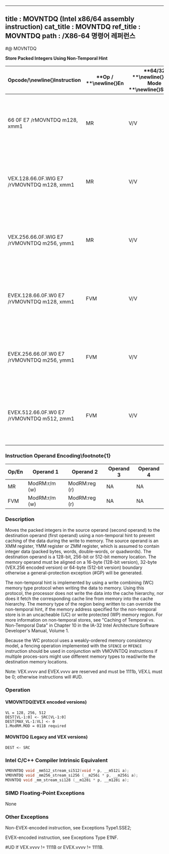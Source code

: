 ----------------------------
title : MOVNTDQ (Intel x86/64 assembly instruction)
cat_title : MOVNTDQ
ref_title : MOVNTDQ
path : /X86-64 명령어 레퍼런스
----------------------------
#@ MOVNTDQ

**Store Packed Integers Using Non-Temporal Hint**

|**Opcode/**\newline{}**Instruction**|**Op / **\newline{}**En**|**64/32 **\newline{}**bit Mode **\newline{}**Support**|**CPUID **\newline{}**Feature Flag**|**Description**|
|------------------------------------|-------------------------|------------------------------------------------------|------------------------------------|---------------|
|66 0F E7 /rMOVNTDQ m128, xmm1|MR|V/V|SSE2|Move packed integer values in xmm1 to m128 using non-temporal hint.|
|VEX.128.66.0F.WIG E7 /rVMOVNTDQ m128, xmm1|MR|V/V|AVX|Move packed integer values in xmm1 to m128 using non-temporal hint.|
|VEX.256.66.0F.WIG E7 /rVMOVNTDQ m256, ymm1|MR|V/V|AVX|Move packed integer values in ymm1 to m256 using non-temporal hint.|
|EVEX.128.66.0F.W0 E7 /rVMOVNTDQ m128, xmm1|FVM|V/V|AVX512VLAVX512F|Move packed integer values in xmm1 to m128 using non-temporal hint.|
|EVEX.256.66.0F.W0 E7 /rVMOVNTDQ m256, ymm1|FVM|V/V|AVX512VLAVX512F|Move packed integer values in zmm1 to m256 using non-temporal hint.|
|EVEX.512.66.0F.W0 E7 /rVMOVNTDQ m512, zmm1|FVM|V/V|AVX512F|Move packed integer values in zmm1 to m512 using non-temporal hint.|
### Instruction Operand Encoding\footnote{1}


|Op/En|Operand 1|Operand 2|Operand 3|Operand 4|
|-----|---------|---------|---------|---------|
|MR|ModRM:r/m (w)|ModRM:reg (r)|NA|NA|
|FVM|ModRM:r/m (w)|ModRM:reg (r)|NA|NA|
### Description


Moves the packed integers in the source operand (second operand) to the destination operand (first operand) using a non-temporal hint to prevent caching of the data during the write to memory. The source operand is an XMM register, YMM register or ZMM register, which is assumed to contain integer data (packed bytes, words, double-words, or quadwords). The destination operand is a 128-bit, 256-bit or 512-bit memory location. The memory operand must be aligned on a 16-byte (128-bit version), 32-byte (VEX.256 encoded version) or 64-byte (512-bit version) boundary otherwise a general-protection exception (#GP) will be generated. 

The non-temporal hint is implemented by using a write combining (WC) memory type protocol when writing the data to memory. Using this protocol, the processor does not write the data into the cache hierarchy, nor does it fetch the corresponding cache line from memory into the cache hierarchy. The memory type of the region being written to can override the non-temporal hint, if the memory address specified for the non-temporal store is in an uncacheable (UC) or write protected (WP) memory region. For more information on non-temporal stores, see "Caching of Temporal vs. Non-Temporal Data" in Chapter 10 in the IA-32 Intel Architecture Software Developer's Manual, Volume 1.

Because the WC protocol uses a weakly-ordered memory consistency model, a fencing operation implemented with the `SFENCE` or `MFENCE` instruction should be used in conjunction with VMOVNTDQ instructions if multiple proces-sors might use different memory types to read/write the destination memory locations.

Note: VEX.vvvv and EVEX.vvvv are reserved and must be 1111b, VEX.L must be 0; otherwise instructions will #UD.


### Operation
#### VMOVNTDQ(EVEX encoded versions) 
```info-verb
VL = 128, 256, 512
DEST[VL-1:0]  <- SRC[VL-1:0]
DEST[MAX_VL-1:VL] <-  0
1.ModRM.MOD = 011B required
```
#### MOVNTDQ (Legacy and VEX versions)
```info-verb
DEST  <- SRC
```

### Intel C/C++ Compiler Intrinsic Equivalent

```cpp
VMOVNTDQ void _mm512_stream_si512(void * p, __m512i a);
VMOVNTDQ void _mm256_stream_si256 (__m256i * p, __m256i a);
MOVNTDQ void _mm_stream_si128 (__m128i * p, __m128i a);
```
### SIMD Floating-Point Exceptions


None

### Other Exceptions


Non-EVEX-encoded instruction, see Exceptions Type1.SSE2; 

EVEX-encoded instruction, see Exceptions Type E1NF.

#UD If VEX.vvvv != 1111B or EVEX.vvvv != 1111B.

